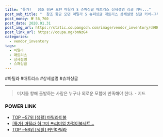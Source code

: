 ```yaml
--- 
title: "특가!   참조 항균 모던 마틸라 S 슈퍼싱글 매트리스 상세설명 싱글 커버..." 
post_sub_title: "  참조 항균 모던 마틸라 S 슈퍼싱글 매트리스 상세설명 싱글 커버-그레이 ." 
post_money: ₩ 56,760 
post_date: 2020.01.31 
post_img_url: https://static.coupangcdn.com/image/vendor_inventory/d980/fdbafa11cb7a0449a55c26b0694288f186ab1fb7a97cae1f9a56dc700eef.jpg 
post_link_url: https://coupa.ng/bnNzG4 
categories: 
  - vendor_inventory 
tags: 
  - 마틸라 
  - 매트리스 
  - 상세설명 
  - 슈퍼싱글 
--- 
```

  #마틸라 #매트리스 #상세설명 #슈퍼싱글 
<hr> 

> 미지를 향해 출발하는 사람은 누구나 외로운 모험에 만족해야 한다. - 지드 


### POWER LINK

* <a href="https://blog.naver.com/fasyy4321/221776206151" target="_blank"> TOP ~57위 [생활] 마틸라이불</a>
* <a href="https://blog.naver.com/sakai111/221787056230" target="_blank">[특가] 마틸라 허그미 프리미엄 차렵이불세트...</a>
* <a href="https://blog.naver.com/fasyy4321/221781013427" target="_blank"> TOP ~56위 [생활] 커먼마틸라</a>
